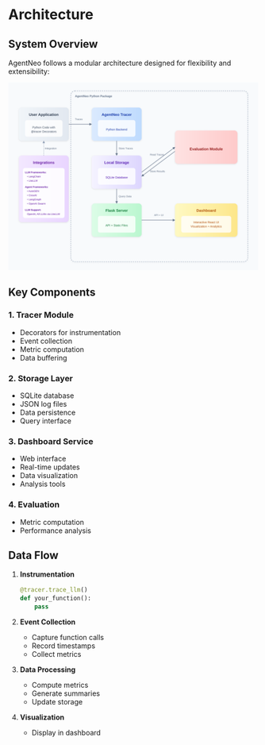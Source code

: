 # Architecture

## System Overview

AgentNeo follows a modular architecture designed for flexibility and extensibility:

![AgentNeo Architecture](../../assets/architecture.svg)

## Key Components

### 1. Tracer Module
- Decorators for instrumentation
- Event collection
- Metric computation
- Data buffering

### 2. Storage Layer
- SQLite database
- JSON log files
- Data persistence
- Query interface

### 3. Dashboard Service
- Web interface
- Real-time updates
- Data visualization
- Analysis tools

### 4. Evaluation
- Metric computation
- Performance analysis

## Data Flow

1. **Instrumentation**
   ```python
   @tracer.trace_llm()
   def your_function():
       pass
   ```

2. **Event Collection**
   - Capture function calls
   - Record timestamps
   - Collect metrics

3. **Data Processing**
   - Compute metrics
   - Generate summaries
   - Update storage

4. **Visualization**
   - Display in dashboard